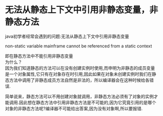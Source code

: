 # 无法从静态上下文中引用非静态变量，非静态方法

java初学者经常会遇到的问题:无法从静态上下文中引用非静态变量   
  
non-static variable mainframe cannot be referenced from a static context   

即在静态方法中不能引用非静态变量   
为什么？   
因为我们知道静态的方法可以在没有创建实例时使用,而申明为非静态的成员变量是一个对象属性,它只有在对象存在时引用,因此如果在对象未创建实例时我们在静态方法中调用了非静态成员方法自然是非法的，所以编译器会在这种时候给各错误.   
  
简单说来，静态方法可以不用创建对象就调用，非静态方法必须有了对象的实例才能调用.因此想在静态方法中引用非静态方法是不可能的,因为它究竟引用的是哪个对象的非静态方法呢?编译器不可能给出答案,因为没有对象啊,所以要报错. 